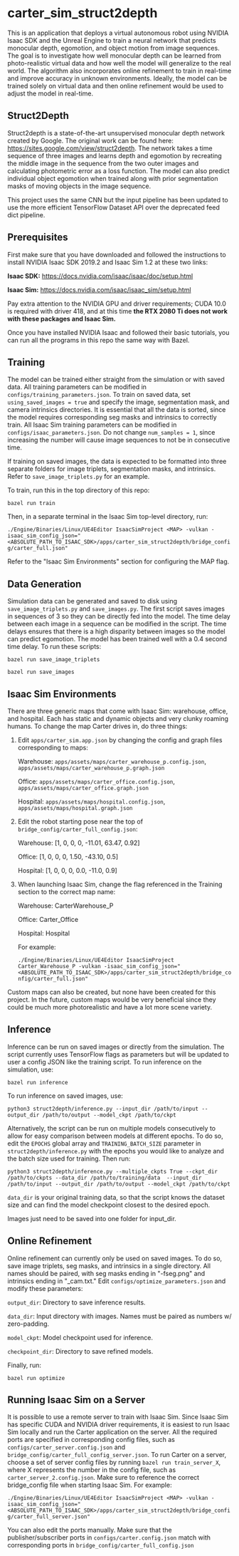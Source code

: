 # carter_sim_struct2depth
This is an application that deploys a virtual autonomous robot using NVIDIA Isaac SDK and the Unreal Engine to 
train a neural network that predicts monocular depth, egomotion, and object motion from image sequences. The goal is to investigate how well monocular depth can be learned from photo-realistic virtual data and how well the model will generalize to the real world. The algorithm also incorporates online refinement to train in real-time and improve accuracy in unknown environments. Ideally, the model can be trained solely on virtual data and then online refinement would be used to adjust the model in real-time.

## Struct2Depth   
Struct2depth is a state-of-the-art unsupervised monocular depth network created by Google. The original work can be 
found here: https://sites.google.com/view/struct2depth. The network takes a time sequence of three images and learns 
depth and egomotion by recreating the middle image in the sequence from the two outer images and calculating photometric
error as a loss function. The model can also predict individual object egomotion when trained along with prior 
segmentation masks of moving objects in the image sequence. 

This project uses the same CNN but the input pipeline has been updated to use the more efficient TensorFlow Dataset API
over the deprecated feed dict pipeline. 

## Prerequisites
First make sure that you have downloaded and followed the instructions to install NVIDIA Isaac SDK 2019.2 and Isaac Sim 1.2 at these two links: 

**Isaac SDK:** https://docs.nvidia.com/isaac/isaac/doc/setup.html

**Isaac Sim:** https://docs.nvidia.com/isaac/isaac_sim/setup.html

Pay extra attention to the NVIDIA GPU and driver requirements; CUDA 10.0 is required with driver 418, and at this time
**the RTX 2080 Ti does not work with these packages and Isaac Sim.**

Once you have installed NVIDIA Isaac and followed their basic tutorials, you can run all the programs in this repo the same way
with Bazel. 

## Training
The model can be trained either straight from the simulation or with saved data. All training parameters can be 
modified in `configs/training_parameters.json`. To train on saved data, set `using_saved_images = true` and 
specify the image, segmentation mask, and camera intrinsics directories. It is essential that all the data is sorted, 
since the model requires corresponding seg masks and intrinsics to correctly train. All Isaac Sim training parameters
can be modified in `configs/isaac_parameters.json`. Do not change `num_samples = 1`, since increasing the number will
cause image sequences to not be in consecutive time. 

If training on saved images, the data is expected to be formatted into three separate folders for image triplets,
segmentation masks, and intrinsics. Refer to `save_image_triplets.py` for an example. 

To train, run this in the top directory of this repo:

`bazel run train`

Then, in a separate terminal in the Isaac Sim top-level directory, run:

`./Engine/Binaries/Linux/UE4Editor IsaacSimProject <MAP> -vulkan -isaac_sim_config_json="<ABSOLUTE_PATH_TO_ISAAC_SDK>/apps/carter_sim_struct2depth/bridge_config/carter_full.json"`

Refer to the "Isaac Sim Environments" section for configuring the MAP flag.

## Data Generation
Simulation data can be generated and saved to disk using `save_image_triplets.py` and `save_images.py`. The first script
saves images in sequences of 3 so they can be directly fed into the model. The time delay between each image in a sequence 
can be modified in the script. The time delays ensures that there is a high disparity between images so the model 
can predict egomotion. The model has been trained well with a 0.4 second time delay. To run these scripts:

`bazel run save_image_triplets`

`bazel run save_images`

## Isaac Sim Environments
There are three generic maps that come with Isaac Sim: warehouse, office, and hospital. Each has static and dynamic 
objects and very clunky roaming humans. To change the map Carter drives in, do three things:

1. Edit `apps/carter_sim.app.json` by changing the config and graph files corresponding to maps:

    Warehouse: `apps/assets/maps/carter_warehouse_p.config.json`, `apps/assets/maps/carter_warehouse_p.graph.json`

    Office: `apps/assets/maps/carter_office.config.json`, `apps/assets/maps/carter_office.graph.json`

    Hospital: `apps/assets/maps/hospital.config.json`, `apps/assets/maps/hospital.graph.json`
    
2. Edit the robot starting pose near the top of `bridge_config/carter_full_config.json`:

    Warehouse: [1, 0, 0, 0, -11.01, 63.47, 0.92]
    
    Office: [1, 0, 0, 0, 1.50, -43.10, 0.5]
    
    Hospital: [1, 0, 0, 0, 0.0, -11.0, 0.9]
    
3. When launching Isaac Sim, change the <MAP> flag referenced in the Training section to the correct map name:

    Warehouse: CarterWarehouse_P
    
    Office: Carter_Office
    
    Hospital: Hospital
    
    For example:
    
    `./Engine/Binaries/Linux/UE4Editor IsaacSimProject Carter_Warehouse_P -vulkan -isaac_sim_config_json="<ABSOLUTE_PATH_TO_ISAAC_SDK>/apps/carter_sim_struct2depth/bridge_config/carter_full.json"`

Custom maps can also be created, but none have been created for this project. In the future, custom maps would be very
beneficial since they could be much more photorealistic and have a lot more scene variety.
    
## Inference
Inference can be run on saved images or directly from the simulation. The script currently uses TensorFlow flags as 
parameters but will be updated to user a config JSON like the training script. To run inference on the simulation, use:

`bazel run inference`

To run inference on saved images, use:

`python3 struct2depth/inference.py --input_dir /path/to/input --output_dir /path/to/output --model_ckpt /path/to/ckpt`

Alternatively, the script can be run on multiple models consecutively to allow for easy comparison between models at 
different epochs. To do so, edit the `EPOCHS` global array and `TRAINING_BATCH_SIZE` parameter in `struct2depth/inference.py` with the epochs you would like 
to analyze and the batch size used for training. Then run:

`python3 struct2depth/inference.py --multiple_ckpts True --ckpt_dir /path/to/ckpts --data_dir /path/to/training/data 
--input_dir /path/to/input --output_dir /path/to/output --model_ckpt /path/to/ckpt`

`data_dir` is your original training data, so that the script knows the dataset size and can find the model checkpoint
closest to the desired epoch.


Images just need to be saved into one folder for input_dir. 

## Online Refinement
Online refinement can currently only be used on saved images. To do so, save image triplets, seg masks, and intrinsics in a single
directory. All names should be paired, with seg masks ending in "-fseg.png" and intrinsics ending in "_cam.txt." Edit 
`configs/optimize_parameters.json` and modify these parameters:

`output_dir`: Directory to save inference results.

`data_dir`: Input directory with images. Names must be paired as numbers w/ zero-padding.

`model_ckpt`: Model checkpoint used for inference.

`checkpoint_dir`: Directory to save refined models.

Finally, run:

`bazel run optimize`


## Running Isaac Sim on a Server
It is possible to use a remote server to train with Isaac Sim. Since Isaac Sim has specific CUDA and NVIDIA driver 
requirements, it is easiest to run Isaac Sim locally and run the Carter application on the server. All the required ports
are specified in corresponding config files, such as `configs/carter_server.config.json` and `bridge_config/carter_full_config_server.json`.
To run Carter on a server, choose a set of server config files by running `bazel run train_server_X`, where X represents the number in the config file, such as `carter_server_2.config.json`. 
Make sure to reference the correct bridge_config file when starting Isaac Sim. For example:

`./Engine/Binaries/Linux/UE4Editor IsaacSimProject <MAP> -vulkan -isaac_sim_config_json="<ABSOLUTE_PATH_TO_ISAAC_SDK>/apps/carter_sim_struct2depth/bridge_config/carter_full_server.json"`

You can also edit the ports manually. Make sure that the publisher/subscriber ports in `configs/carter.config.json` match with 
corresponding ports in `bridge_config/carter_full_config.json`


